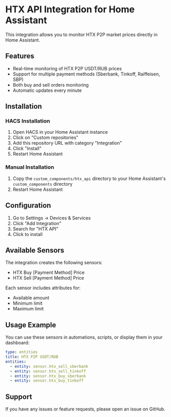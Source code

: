 # HTX API Integration for Home Assistant

This integration allows you to monitor HTX P2P market prices directly in Home Assistant.

## Features

- Real-time monitoring of HTX P2P USDT/RUB prices
- Support for multiple payment methods (Sberbank, Tinkoff, Raiffeisen, SBP)
- Both buy and sell orders monitoring
- Automatic updates every minute

## Installation

### HACS Installation
1. Open HACS in your Home Assistant instance
2. Click on "Custom repositories"
3. Add this repository URL with category "Integration"
4. Click "Install"
5. Restart Home Assistant

### Manual Installation
1. Copy the `custom_components/htx_api` directory to your Home Assistant's `custom_components` directory
2. Restart Home Assistant

## Configuration

1. Go to Settings -> Devices & Services
2. Click "Add Integration"
3. Search for "HTX API"
4. Click to install

## Available Sensors

The integration creates the following sensors:
- HTX Buy [Payment Method] Price
- HTX Sell [Payment Method] Price

Each sensor includes attributes for:
- Available amount
- Minimum limit
- Maximum limit

## Usage Example

You can use these sensors in automations, scripts, or display them in your dashboard:

```yaml
type: entities
title: HTX P2P USDT/RUB
entities:
  - entity: sensor.htx_sell_sberbank
  - entity: sensor.htx_sell_tinkoff
  - entity: sensor.htx_buy_sberbank
  - entity: sensor.htx_buy_tinkoff
```

## Support

If you have any issues or feature requests, please open an issue on GitHub.
